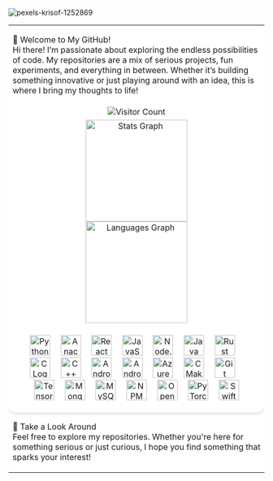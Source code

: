 
![pexels-krisof-1252869](https://github.com/user-attachments/assets/442354bc-a483-4830-92ce-69dcc05074cd)

<table style="width: 100%; background-color: white; border-collapse: collapse;">
  <tr>
    <td>
      <p>👋 Welcome to My GitHub!<br>Hi there! I’m passionate about exploring the endless possibilities of code. My repositories are a mix of serious projects, fun experiments, and everything in between. Whether it’s building something innovative or just playing around with an idea, this is where I bring my thoughts to life!</p>
    </td>
  </tr>
  <tr>
    <td align="center">
      <img src="https://profile-counter.glitch.me/Abhigyan126/count.svg?" alt="Visitor Count" />
    </td>
  </tr>
  <tr>
    <td align="center">
      <img src="https://github-readme-stats.vercel.app/api?username=Abhigyan126&hide_title=false&hide_rank=false&show_icons=true&include_all_commits=true&count_private=true&disable_animations=false&theme=dracula&locale=en&hide_border=false&order=1" height="200" alt="Stats Graph" /><br>
      <img src="https://github-readme-stats.vercel.app/api/top-langs?username=Abhigyan126&locale=en&hide_title=false&layout=compact&card_width=420&langs_count=12&theme=dracula&hide_border=false&order=2" height="200" alt="Languages Graph" />
    </td>
  </tr>
  <tr>
    <td align="center" style="background-color: #ffffff; padding: 20px; border-radius: 15px; box-shadow: 0px 4px 6px rgba(0, 0, 0, 0.1);">
      <img src="https://cdn.jsdelivr.net/gh/devicons/devicon/icons/python/python-original.svg" height="40" alt="Python Logo" />
      <img width="12" />
      <img src="https://cdn.jsdelivr.net/gh/devicons/devicon/icons/anaconda/anaconda-original.svg" height="40" alt="Anaconda Logo" />
      <img width="12" />
      <img src="https://cdn.jsdelivr.net/gh/devicons/devicon/icons/react/react-original.svg" height="40" alt="React Logo" />
      <img width="12" />
      <img src="https://cdn.jsdelivr.net/gh/devicons/devicon/icons/javascript/javascript-original.svg" height="40" alt="JavaScript Logo" />
      <img width="12" />
      <img src="https://cdn.jsdelivr.net/gh/devicons/devicon/icons/nodejs/nodejs-original.svg" height="40" alt="Node.js Logo" />
      <img width="12" />
      <img src="https://cdn.jsdelivr.net/gh/devicons/devicon/icons/java/java-original.svg" height="40" alt="Java Logo" />
      <img width="12" />
      <img src="https://cdn.jsdelivr.net/gh/devicons/devicon/icons/rust/rust-original.svg" height="40" alt="Rust Logo" />
      <img width="12" />
      <img src="https://cdn.jsdelivr.net/gh/devicons/devicon/icons/c/c-original.svg" height="40" alt="C Logo" />
      <img width="12" />
      <img src="https://cdn.jsdelivr.net/gh/devicons/devicon/icons/cplusplus/cplusplus-original.svg" height="40" alt="C++ Logo" />
      <img width="12" />
      <img src="https://cdn.jsdelivr.net/gh/devicons/devicon/icons/android/android-original.svg" height="40" alt="Android Logo" />
      <img width="12" />
      <img src="https://cdn.jsdelivr.net/gh/devicons/devicon/icons/androidstudio/androidstudio-original.svg" height="40" alt="Android Studio Logo" />
      <img width="12" />
      <img src="https://cdn.jsdelivr.net/gh/devicons/devicon/icons/azure/azure-original.svg" height="40" alt="Azure Logo" />
      <img width="12" />
      <img src="https://cdn.jsdelivr.net/gh/devicons/devicon/icons/cmake/cmake-original.svg" height="40" alt="CMake Logo" />
      <img width="12" />
      <img src="https://cdn.jsdelivr.net/gh/devicons/devicon/icons/git/git-original.svg" height="40" alt="Git Logo" />
      <img width="12" />
      <img src="https://cdn.jsdelivr.net/gh/devicons/devicon/icons/tensorflow/tensorflow-original.svg" height="40" alt="TensorFlow Logo" />
      <img width="12" />
      <img src="https://cdn.jsdelivr.net/gh/devicons/devicon/icons/mongodb/mongodb-original.svg" height="40" alt="MongoDB Logo" />
      <img width="12" />
      <img src="https://skillicons.dev/icons?i=mysql" height="40" alt="MySQL Logo" />
      <img width="12" />
      <img src="https://cdn.jsdelivr.net/gh/devicons/devicon/icons/npm/npm-original-wordmark.svg" height="40" alt="NPM Logo" />
      <img width="12" />
      <img src="https://cdn.jsdelivr.net/gh/devicons/devicon/icons/opencv/opencv-original.svg" height="40" alt="OpenCV Logo" />
      <img width="12" />
      <img src="https://cdn.jsdelivr.net/gh/devicons/devicon/icons/pytorch/pytorch-original.svg" height="40" alt="PyTorch Logo" />
      <img width="12" />
      <img src="https://skillicons.dev/icons?i=swift" height="40" alt="Swift Logo" />
    </td>
  </tr>
  <tr>
    <td>
      <p>🌟 Take a Look Around<br>Feel free to explore my repositories. Whether you're here for something serious or just curious, I hope you find something that sparks your interest!</p>
    </td>
  </tr>
</table>
